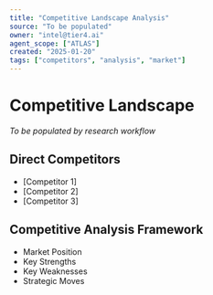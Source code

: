 ```yaml
---
title: "Competitive Landscape Analysis"
source: "To be populated"
owner: "intel@tier4.ai"
agent_scope: ["ATLAS"]
created: "2025-01-20"
tags: ["competitors", "analysis", "market"]
---
```


# Competitive Landscape

*To be populated by research workflow*

## Direct Competitors
- [Competitor 1]
- [Competitor 2]
- [Competitor 3]

## Competitive Analysis Framework
- Market Position
- Key Strengths
- Key Weaknesses
- Strategic Moves
